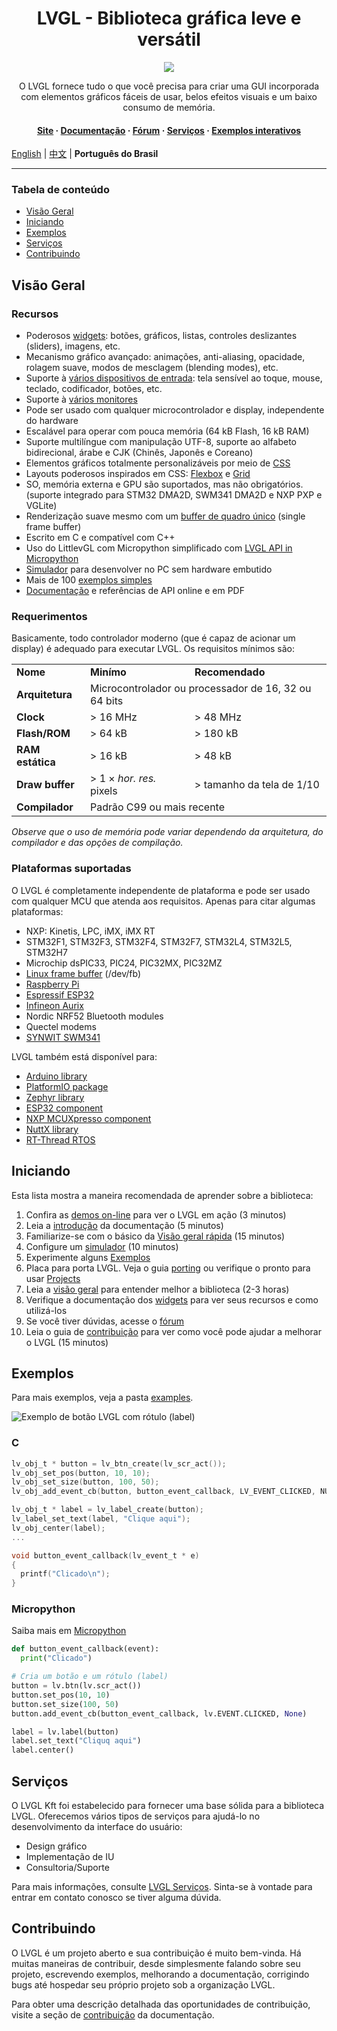 <h1 align="center"> LVGL - Biblioteca gráfica leve e versátil</h1>
<p align="center">
    <img src="https://lvgl.io/assets/images/lvgl_widgets_demo.gif">
</p>
<p align="center">
    O LVGL fornece tudo o que você precisa para criar uma GUI incorporada com elementos gráficos fáceis de usar, belos efeitos visuais e um baixo consumo de memória.
</p>
<h4 align="center">
    <a href="https://lvgl.io">Site</a> &middot;
    <a href="https://docs.lvgl.io/">Documentação</a> &middot;
    <a href="https://forum.lvgl.io">Fórum</a> &middot;
    <a href="https://lvgl.io/services">Serviços</a> &middot;
    <a href="https://docs.lvgl.io/master/examples.html">Exemplos interativos</a>
</h4>

[English](../README.md) | [中文](./README_zh.md) | **Português do Brasil**

---

### Tabela de conteúdo

- [Visão Geral](#visão-geral)
- [Iniciando](#iniciando)
- [Exemplos](#exemplos)
- [Serviços](#serviços)
- [Contribuindo](#contribuindo)

## Visão Geral

### Recursos
* Poderosos [widgets](https://docs.lvgl.io/master/widgets/index.html): botões, gráficos, listas, controles deslizantes (sliders), imagens, etc.
* Mecanismo gráfico avançado: animações, anti-aliasing, opacidade, rolagem suave, modos de mesclagem (blending modes), etc.
* Suporte à [vários dispositivos de entrada](https://docs.lvgl.io/master/overview/indev.html): tela sensível ao toque, mouse, teclado, codificador, botões, etc.
* Suporte à [vários monitores](https://docs.lvgl.io/master/overview/display.html)
* Pode ser usado com qualquer microcontrolador e display, independente do hardware
* Escalável para operar com pouca memória (64 kB Flash, 16 kB RAM)
* Suporte multilíngue com manipulação UTF-8, suporte ao alfabeto bidirecional, árabe e CJK (Chinês, Japonês e Coreano)
* Elementos gráficos totalmente personalizáveis por meio de [CSS](https://docs.lvgl.io/master/overview/style.html)
* Layouts poderosos inspirados em CSS: [Flexbox](https://docs.lvgl.io/master/layouts/flex.html) e [Grid](https://docs.lvgl.io/master/layouts/grid.html)
* SO, memória externa e GPU são suportados, mas não obrigatórios. (suporte integrado para STM32 DMA2D, SWM341 DMA2D e NXP PXP e VGLite)
* Renderização suave mesmo com um [buffer de quadro único](https://docs.lvgl.io/master/porting/display.html) (single frame buffer)
* Escrito em C e compatível com C++
* Uso do LittlevGL com Micropython simplificado com [LVGL API in Micropython](https://blog.lvgl.io/2019-02-20/micropython-bindings)
* [Simulador](https://docs.lvgl.io/master/get-started/platforms/pc-simulator.html) para desenvolver no PC sem hardware embutido
* Mais de 100 [exemplos simples](https://github.com/lvgl/lvgl/tree/master/examples)
* [Documentação](http://docs.lvgl.io/) e referências de API online e em PDF

### Requerimentos
Basicamente, todo controlador moderno (que é capaz de acionar um display) é adequado para executar LVGL. Os requisitos mínimos são:

<table>
  <tr>
    <td>
        <strong>Nome</strong>
    </td>
    <td>
        <strong>Minímo</strong>
    </td>
    <td>
        <strong>Recomendado</strong>
    </td>
  </tr>
  <tr>
    <td>
        <strong>Arquitetura</strong>
    </td>
    <td colspan="2">Microcontrolador ou processador de 16, 32 ou 64 bits</td>
  </tr>
  <tr>
    <td>
        <strong>Clock</strong>
    </td>
    <td>&gt; 16 MHz</td>
    <td>&gt; 48 MHz</td>
  </tr>
  <tr>
    <td>
        <strong>Flash/ROM</strong>
    </td>
    <td>&gt; 64 kB</td>
    <td>&gt; 180 kB</td>
  </tr>

  <tr>
    <td>
        <strong>RAM estática</strong>
    </td>
    <td>&gt; 16 kB</td>
    <td>&gt; 48 kB</td>
  </tr>

  <tr>
    <td>
        <strong>Draw buffer</strong>
    </td>
    <td>&gt; 1 &times; <em>hor. res.</em> pixels</td>
    <td>&gt; tamanho da tela de 1/10</td>
  </tr>

  <tr>
    <td>
        <strong>Compilador</strong>
    </td>
    <td colspan="2">Padrão C99 ou mais recente</td>
  </tr>
</table>

*Observe que o uso de memória pode variar dependendo da arquitetura, do compilador e das opções de compilação.*

### Plataformas suportadas
O LVGL é completamente independente de plataforma e pode ser usado com qualquer MCU que atenda aos requisitos.
Apenas para citar algumas plataformas:

- NXP: Kinetis, LPC, iMX, iMX RT
- STM32F1, STM32F3, STM32F4, STM32F7, STM32L4, STM32L5, STM32H7
- Microchip dsPIC33, PIC24, PIC32MX, PIC32MZ
- [Linux frame buffer](https://blog.lvgl.io/2018-01-03/linux_fb) (/dev/fb)
- [Raspberry Pi](http://www.vk3erw.com/index.php/16-software/63-raspberry-pi-official-7-touchscreen-and-littlevgl)
- [Espressif ESP32](https://github.com/lvgl/lv_port_esp32)
- [Infineon Aurix](https://github.com/lvgl/lv_port_aurix)
- Nordic NRF52 Bluetooth modules
- Quectel modems
- [SYNWIT SWM341](https://www.synwit.cn/)

LVGL também está disponível para:
- [Arduino library](https://docs.lvgl.io/master/get-started/platforms/arduino.html)
- [PlatformIO package](https://registry.platformio.org/libraries/lvgl/lvgl)
- [Zephyr library](https://docs.zephyrproject.org/latest/reference/kconfig/CONFIG_LVGL.html)
- [ESP32 component](https://docs.lvgl.io/master/get-started/platforms/espressif.html)
- [NXP MCUXpresso component](https://www.nxp.com/design/software/embedded-software/lvgl-open-source-graphics-library:LITTLEVGL-OPEN-SOURCE-GRAPHICS-LIBRARY)
- [NuttX library](https://docs.lvgl.io/master/get-started/os/nuttx.html)
- [RT-Thread RTOS](https://docs.lvgl.io/master/get-started/os/rt-thread.html)

## Iniciando
Esta lista mostra a maneira recomendada de aprender sobre a biblioteca:

1. Confira as [demos on-line](https://lvgl.io/demos) para ver o LVGL em ação (3 minutos)
2. Leia a [introdução](https://docs.lvgl.io/master/intro/index.html) da documentação (5 minutos)
3. Familiarize-se com o básico da [Visão geral rápida](https://docs.lvgl.io/master/get-started/quick-overview.html) (15 minutos)
4. Configure um [simulador](https://docs.lvgl.io/master/get-started/platforms/pc-simulator.html) (10 minutos)
5. Experimente alguns [Exemplos](https://github.com/lvgl/lvgl/tree/master/examples)
6. Placa para porta LVGL. Veja o guia [porting](https://docs.lvgl.io/master/porting/index.html) ou verifique o pronto para usar [Projects](https://github.com/lvgl?q=lv_port_)
7. Leia a [visão geral](https://docs.lvgl.io/master/overview/index.html) para entender melhor a biblioteca (2-3 horas)
8. Verifique a documentação dos [widgets](https://docs.lvgl.io/master/widgets/index.html) para ver seus recursos e como utilizá-los
9. Se você tiver dúvidas, acesse o [fórum](http://forum.lvgl.io/)
10. Leia o guia de [contribuição](https://docs.lvgl.io/master/CONTRIBUTING.html) para ver como você pode ajudar a melhorar o LVGL (15 minutos)

## Exemplos
Para mais exemplos, veja a pasta [examples](https://github.com/lvgl/lvgl/tree/master/examples).

![Exemplo de botão LVGL com rótulo (label)](https://github.com/lvgl/lvgl/raw/master/docs/misc/btn_example.png)

### C

```c
lv_obj_t * button = lv_btn_create(lv_scr_act());                             /* Adiciona um botão à tela atual */
lv_obj_set_pos(button, 10, 10);                                              /* Define uma posição ao botão na tela */
lv_obj_set_size(button, 100, 50);                                            /* Define o tamanho */
lv_obj_add_event_cb(button, button_event_callback, LV_EVENT_CLICKED, NULL);  /* Atribui um retorno de chamada (callback) */

lv_obj_t * label = lv_label_create(button);                                  /* Adiciona um rótulo (label) */
lv_label_set_text(label, "Clique aqui");                                     /* Define o texto do rótulo (label) */
lv_obj_center(label);                                                        /* Alinha o texto ao centro */
...

void button_event_callback(lv_event_t * e)
{
  printf("Clicado\n");
}
```

### Micropython
Saiba mais em [Micropython](https://docs.lvgl.io/master/get-started/bindings/micropython.html)

```python
def button_event_callback(event):
  print("Clicado")

# Cria um botão e um rótulo (label)
button = lv.btn(lv.scr_act())
button.set_pos(10, 10)
button.set_size(100, 50)
button.add_event_cb(button_event_callback, lv.EVENT.CLICKED, None)

label = lv.label(button)
label.set_text("Cliquq aqui")
label.center()
```

## Serviços
O LVGL Kft foi estabelecido para fornecer uma base sólida para a biblioteca LVGL. Oferecemos vários tipos de serviços
para ajudá-lo no desenvolvimento da interface do usuário:

- Design gráfico
- Implementação de IU
- Consultoria/Suporte

Para mais informações, consulte [LVGL Serviços](https://lvgl.io/services). Sinta-se à vontade para entrar em contato
conosco se tiver alguma dúvida.

## Contribuindo
O LVGL é um projeto aberto e sua contribuição é muito bem-vinda. Há muitas maneiras de contribuir, desde simplesmente
falando sobre seu projeto, escrevendo exemplos, melhorando a documentação, corrigindo bugs até hospedar seu próprio
projeto sob a organização LVGL.

Para obter uma descrição detalhada das oportunidades de contribuição, visite a seção de [contribuição](https://docs.lvgl.io/master/CONTRIBUTING.html) da documentação.
